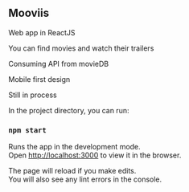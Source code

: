 ## Mooviis

Web app in ReactJS

You can find movies and watch their trailers

Consuming API from movieDB

Mobile first design

Still in process

In the project directory, you can run:

### `npm start`

Runs the app in the development mode.\
Open [http://localhost:3000](http://localhost:3000) to view it in the browser.

The page will reload if you make edits.\
You will also see any lint errors in the console.
